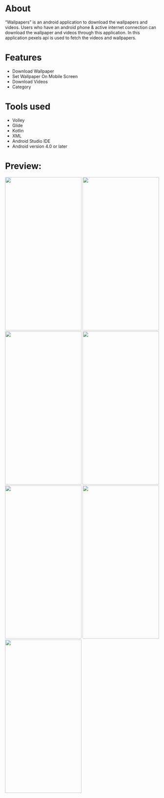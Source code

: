 # About
“Wallpapers” is an android application to download the wallpapers and videos. Users who have an android phone & active internet connection can download the wallpaper and videos through this application. In this application pexels api is used to fetch the videos and wallpapers.

# Features
- Download Wallpaper
- Set Wallpaper On Mobile Screen 
- Download Videos
- Category

# Tools used
- Volley
- Glide
- Kotlin
- XML
- Android Studio IDE
- Android version 4.0 or later
   
# Preview:
<img src="https://user-images.githubusercontent.com/76728433/125673700-166cbac1-6b75-4ecf-9108-cf7e03af15b4.jpg" width="250px" height="500px"> <img src="https://user-images.githubusercontent.com/76728433/125673715-aa3cad4f-c6db-4ca8-a021-4a7a77168109.jpg" width="250px" height="500px"> <img src="https://user-images.githubusercontent.com/76728433/125673720-58f2fcc9-bdf5-45b8-9bbe-f23801ca377a.jpg" width="250px" height="500px"> <img src="https://user-images.githubusercontent.com/76728433/125673792-7dfc3639-e719-4262-a0a7-1ad786f30e27.jpg" width="250px" height="500px"> <img src="https://user-images.githubusercontent.com/76728433/125673737-19b2772a-fdd6-4a4f-8f00-0d146eedcde3.jpg" width="250px" height="500px"> <img src="https://user-images.githubusercontent.com/76728433/125673751-52cad1cc-a71e-455d-8308-dae11c73c987.jpg" width="250px" height="500px"> <img src="https://user-images.githubusercontent.com/76728433/125673770-18d5b277-5a12-494b-acec-30fa1e4ce5e8.jpg" width="250px" height="500px">


